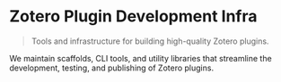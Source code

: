 # Zotero Plugin Development Infra

> Tools and infrastructure for building high-quality Zotero plugins.

We maintain scaffolds, CLI tools, and utility libraries that streamline the development, testing, and publishing of Zotero plugins.
